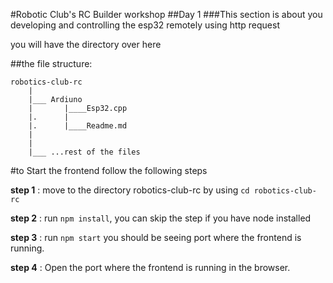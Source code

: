 #Robotic Club's RC Builder workshop
##Day 1
###This section is about you developing and controlling the esp32 remotely using http request

you will have the directory over here 

##the file structure:

    robotics-club-rc
        |
        |___ Ardiuno 
        |       |____Esp32.cpp
        |.      |
        |.      |____Readme.md
        |
        |
        |___ ...rest of the files

#to Start the frontend
follow the following steps

**step 1** : move to the directory robotics-club-rc by using `cd robotics-club-rc`

**step 2** : run `npm install`, you can skip the step if you have node installed

**step 3** : run `npm start` you should be seeing port where the frontend is running.

**step 4** : Open the port where the frontend is running in the browser.


